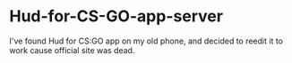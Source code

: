 # Hud-for-CS-GO-app-server
I've found Hud for CS:GO app on my old phone, and decided to reedit it to work cause official site was dead.
